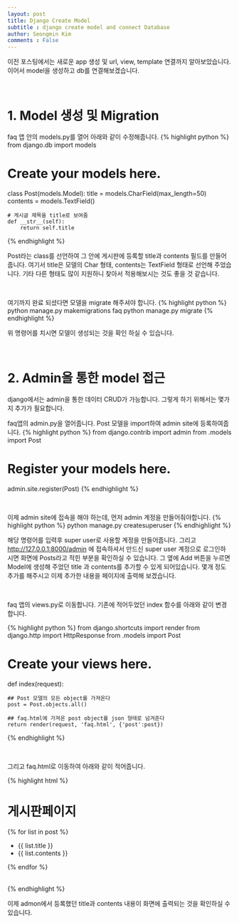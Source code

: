 ```yaml
---
layout: post
title: Django Create Model
subtitle : django create model and connect Database
author: Seongmin Kim
comments : False
---
```


이전 포스팅에서는 새로운 app 생성 및 url, view, template 연결까지 알아보았습니다.
이어서 model을 생성하고 db를 연결해보겠습니다.

<br>

<h1> 1. Model 생성 및 Migration </h1>

faq 앱 안의 models.py를 열어 아래와 같이 수정해줍니다.
{% highlight python %}
from django.db import models

# Create your models here.

class Post(models.Model):
    title = models.CharField(max_length=50)
    contents = models.TextField()

    # 게시글 제목을 title로 보여줌
    def __str__(self):
        return self.title
{% endhighlight %}

Post라는 class를 선언하여 그 안에 게시판에 등록할 title과 contents 필드를 만들어 줍니다.
여기서 title은 모델의 Char 형태, contents는 TextField 형태로 선언해 주었습니다.
기타 다른 형태도 많이 지원하니 찾아서 적용해보시는 것도 좋을 것 같습니다.

<br>

여기까지 완료 되셨다면 모델을 migrate 해주셔야 합니다.
{% highlight python %}
python manage.py makemigrations faq
python manage.py migrate
{% endhighlight %}

위 명령어를 치시면 모델이 생성되는 것을 확인 하실 수 있습니다.

<br>

<h1> 2. Admin을 통한 model 접근 </h1>

django에서는 admin을 통한 데이터 CRUD가 가능합니다. 그렇게 하기 위해서는 몇가지 추가가 필요합니다.

faq앱의 admin.py을 열어줍니다.
Post 모델을 import하여 admin site에 등록하여줍니다.
{% highlight python %}
from django.contrib import admin
from .models import Post

# Register your models here.

admin.site.register(Post)
{% endhighlight %}

<br>

이제 admin site에 접속을 해야 하는데, 먼저 admin 계정을 만들어줘야합니다.
{% highlight python %}
python manage.py createsuperuser
{% endhighlight %}

해당 명령어를 입력후 super user로 사용할 계정을 만들어줍니다.
그리고 http://127.0.0.1:8000/admin 에 접속하셔서 만드신 super user 계정으로 로그인하시면
화면에 Posts라고 적힌 부분을 확인하실 수 있습니다.
그 옆에 Add 버튼을 누르면 Model에 생성해 주었던 title 과 contents를 추가할 수 있게 되어있습니다.
몇개 정도 추가를 해주시고 이제 추가한 내용을 페이지에 출력해 보겠습니다.

<br>

faq 앱의 views.py로 이동합니다.
기존에 적어두었던 index 함수를 아래와 같이 변경합니다.

{% highlight python %}
from django.shortcuts import render
from django.http import HttpResponse
from .models import Post

# Create your views here.

def index(request):

    ## Post 모델의 모든 object를 가져온다
    post = Post.objects.all()

    ## faq.html에 가져온 post object를 json 형태로 넘겨준다
    return render(request, 'faq.html', {'post':post})
{% endhighlight %}

<br>


그리고 faq.html로 이동하여 아래와 같이 적어줍니다.

{% highlight html %}
<!DOCTYPE html>
<html lang="en">
<head>
    <meta charset="UTF-8">
    <title>Title</title>
</head>
<body>
    <h1>게시판페이지</h1>
    <table>
        {% for list in post %}
            <ul>
                <li>{{ list.title }}</li>
                <li>{{ list.contents }}</li>
            </ul>
        {% endfor %}
    </table>
</body>
</html>
{% endhighlight %}

이제 admon에서 등록했던 title과 contents 내용이 화면에 출력되는 것을 확인하실 수 있습니다.





